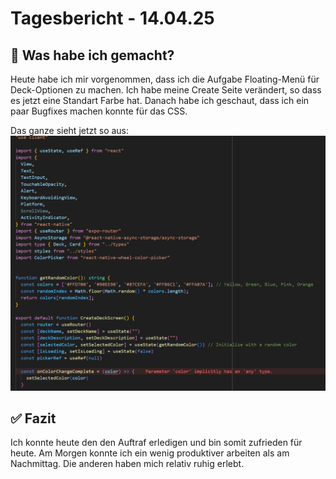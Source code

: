 # Tagesbericht - 14.04.25

## 🔨 Was habe ich gemacht?

Heute habe ich mir vorgenommen, dass ich die Aufgabe Floating-Menü für Deck-Optionen zu machen. Ich habe meine Create Seite verändert, so dass es jetzt eine Standart Farbe hat. Danach habe ich geschaut, dass ich ein paar Bugfixes machen konnte für das CSS.

Das ganze sieht jetzt so aus: 
![alt text]({2D4BDCB1-59F9-418C-8E5C-BEC94B4386AE}.png)

## ✅ Fazit

Ich konnte heute den den Auftraf erledigen und bin somit zufrieden für heute. Am Morgen konnte ich ein wenig produktiver arbeiten als am Nachmittag. Die anderen haben mich relativ ruhig erlebt.